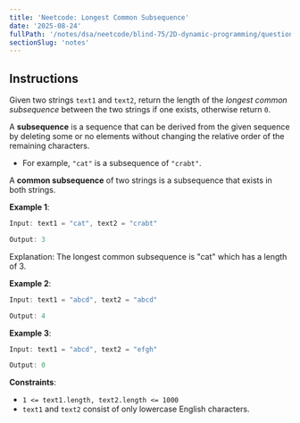 ```yaml
---
title: 'Neetcode: Longest Common Subsequence'
date: '2025-08-24'
fullPath: '/notes/dsa/neetcode/blind-75/2D-dynamic-programming/question-01'
sectionSlug: 'notes'
---
```


## Instructions

Given two strings `text1` and `text2`, return the length of the _longest common subsequence_ between the two strings if one exists, otherwise return `0`.

A **subsequence** is a sequence that can be derived from the given sequence by deleting some or no elements without changing the relative order of the remaining characters.

- For example, `"cat"` is a subsequence of `"crabt"`.

A **common subsequence** of two strings is a subsequence that exists in both strings.

**Example 1**:

```java
Input: text1 = "cat", text2 = "crabt"

Output: 3
```

Explanation: The longest common subsequence is "cat" which has a length of 3.

**Example 2**:

```java
Input: text1 = "abcd", text2 = "abcd"

Output: 4
```

**Example 3**:

```java
Input: text1 = "abcd", text2 = "efgh"

Output: 0
```

**Constraints**:

- `1 <= text1.length, text2.length <= 1000`
- `text1` and `text2` consist of only lowercase English characters.
